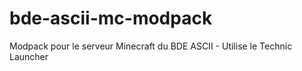 # bde-ascii-mc-modpack
Modpack pour le serveur Minecraft du BDE ASCII - Utilise le Technic Launcher
